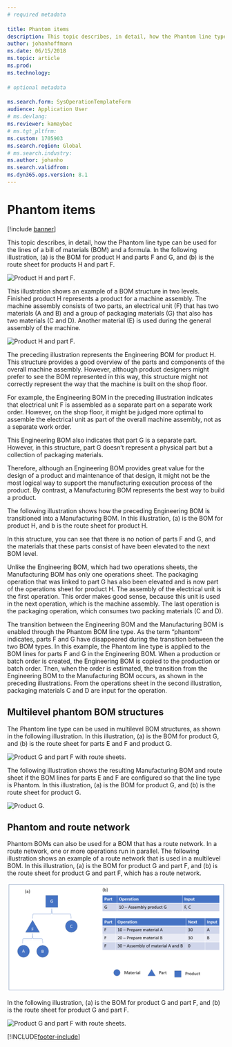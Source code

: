 ```yaml
---
# required metadata

title: Phantom items
description: This topic describes, in detail, how the Phantom line type can be used for the lines of a bill of materials (BOM) and a formula in Dynamics 365 Supply Chain Management.
author: johanhoffmann
ms.date: 06/15/2018
ms.topic: article
ms.prod: 
ms.technology: 

# optional metadata

ms.search.form: SysOperationTemplateForm   
audience: Application User
# ms.devlang: 
ms.reviewer: kamaybac
# ms.tgt_pltfrm: 
ms.custom: 1705903
ms.search.region: Global
# ms.search.industry: 
ms.author: johanho
ms.search.validfrom: 
ms.dyn365.ops.version: 8.1
---
```


# Phantom items

[!include [banner](../includes/banner.md)]

This topic describes, in detail, how the Phantom line type can be used for the lines of a bill of materials (BOM) and a formula. 
In the following illustration, (a) is the BOM for product H and parts F and G, and (b) is the route sheet for products H and part F.

![Product H and part F.](media/product-H-part-F.png)


This illustration shows an example of a BOM structure in two levels. Finished product H represents a product for a machine assembly. The machine assembly consists of two parts, an electrical unit (F) that has two materials (A and B) and a group of packaging materials (G) that also has two materials (C and D). Another material (E) is used during the general assembly of the machine.

![Product H and part F.](media/product-H-part-B.png)

The preceding illustration represents the Engineering BOM for product H. This structure provides a good overview of the parts and components of the overall machine assembly. However, although product designers might prefer to see the BOM represented in this way, this structure might not correctly represent the way that the machine is built on the shop floor. 

For example, the Engineering BOM in the preceding illustration indicates that electrical unit F is assembled as a separate part on a separate work order. However, on the shop floor, it might be judged more optimal to assemble the electrical unit as part of the overall machine assembly, not as a separate work order.

This Engineering BOM also indicates that part G is a separate part. However, in this structure, part G doesn’t represent a physical part but a collection of packaging materials. 

Therefore, although an Engineering BOM provides great value for the design of a product and maintenance of that design, it might not be the most logical way to support the manufacturing execution process of the product. By contrast, a Manufacturing BOM represents the best way to build a product.

The following illustration shows how the preceding Engineering BOM is transitioned into a Manufacturing BOM. In this illustration, (a) is the BOM for product H, and b is the route sheet for product H.

In this structure, you can see that there is no notion of parts F and G, and the materials that these parts consist of have been elevated to the next BOM level. 

Unlike the Engineering BOM, which had two operations sheets, the Manufacturing BOM has only one operations sheet. The packaging operation that was linked to part G has also been elevated and is now part of the operations sheet for product H. The assembly of the electrical unit is the first operation. This order makes good sense, because this unit is used in the next operation, which is the machine assembly. The last operation is the packaging operation, which consumes two packing materials (C and D).

The transition between the Engineering BOM and the Manufacturing BOM is enabled through the Phantom BOM line type. As the term “phantom” indicates, parts F and G have disappeared during the transition between the two BOM types. In this example, the Phantom line type is applied to the BOM lines for parts F and G in the Engineering BOM. When a production or batch order is created, the Engineering BOM is copied to the production or batch order. Then, when the order is estimated, the transition from the Engineering BOM to the Manufacturing BOM occurs, as shown in the preceding illustrations. From the operations sheet in the second illustration, packaging materials C and D are input for the operation. 

## Multilevel phantom BOM structures
The Phantom line type can be used in multilevel BOM structures, as shown in the following illustration. In this illustration, (a) is the BOM for product G, and (b) is the route sheet for parts E and F and product G. 

![Product G and part F with route sheets.](media/product-G-route-sheet-G.png)


The following illustration shows the resulting Manufacturing BOM and route sheet if the BOM lines for parts E and F are configured so that the line type is Phantom. In this illustration, (a) is the BOM for product G, and (b) is the route sheet for product G.

![Product G.](media/product-G.png)


## Phantom and route network
Phantom BOMs can also be used for a BOM that has a route network. In a route network, one or more operations run in parallel. The following illustration shows an example of a route network that is used in a multilevel BOM. In this illustration, (a) is the BOM for product G and part F, and (b) is the route sheet for product G and part F, which has a route network.

![Product G and part F.](media/product-G-part-F.png)


In the following illustration, (a) is the BOM for product G and part F, and (b) is the route sheet for product G and part F.

![Product G and part F with route sheets.](media/product-G-part-F-with-route-sheet.png)


[!INCLUDE[footer-include](../../includes/footer-banner.md)]